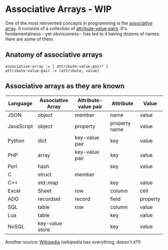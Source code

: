 # Associative Arrays - WIP

One of the most reinvented concepts in programming is the [associative array](https://en.wikipedia.org/wiki/Associative_array).
It consists of a collection of [attribute-value pairs](https://en.wikipedia.org/wiki/Attribute%E2%80%93value_pair).
It's fundamentalness - yet obviousness - has led to it having dozens of names. Here are some of them.

## Anatomy of associative arrays

```
associative-array := [ attribute-value-pair* ]
attribute-value-pair := (attribute, value)
```

## Associative arrays as they are known

Language | Associative Array | Attribute-value pair | Attribute | Value
--- | --- | --- | --- | ---
JSON | object | member | name | value
JavaScript | object | property | property name | value 
Python | dict | key-value pair | key | value
PHP | array | key-value pair | key | value
Perl | hash | | key | value
C | struct | member | | |
C++ | std::map | | key | value
Excel | Sheet | row | column | cell
ADO | recordset | record| field | property
SQL | table | row | column | value
Lua | table | | key | value
NoSQL | key-value store | | key | value


Another source: [Wikipedia](https://en.wikipedia.org/wiki/Associative_array#Language_support) (wikipedia has everything, doesn't it?!)
